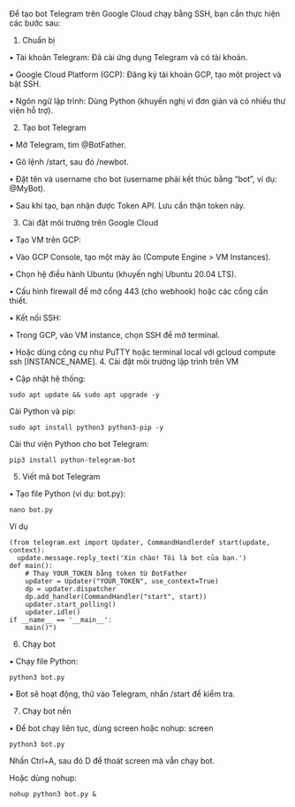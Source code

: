 Để tạo bot Telegram trên Google Cloud chạy bằng SSH, bạn cần thực hiện các bước sau:

1. Chuẩn bị

•  Tài khoản Telegram: Đã cài ứng dụng Telegram và có tài khoản.

•  Google Cloud Platform (GCP): Đăng ký tài khoản GCP, tạo một project và bật SSH.

•  Ngôn ngữ lập trình: Dùng Python (khuyến nghị vì đơn giản và có nhiều thư viện hỗ trợ).

2. Tạo bot Telegram

•  Mở Telegram, tìm @BotFather.

•  Gõ lệnh /start, sau đó /newbot.

•  Đặt tên và username cho bot (username phải kết thúc bằng “bot”, ví dụ: @MyBot).

•  Sau khi tạo, bạn nhận được Token API. Lưu cẩn thận token này.

3. Cài đặt môi trường trên Google Cloud

•  Tạo VM trên GCP:

•  Vào GCP Console, tạo một máy ảo (Compute Engine > VM Instances).

•  Chọn hệ điều hành Ubuntu (khuyến nghị Ubuntu 20.04 LTS).

•  Cấu hình firewall để mở cổng 443 (cho webhook) hoặc các cổng cần thiết.

•  Kết nối SSH:

•  Trong GCP, vào VM instance, chọn SSH để mở terminal.

•  Hoặc dùng công cụ như PuTTY hoặc terminal local với gcloud compute ssh [INSTANCE_NAME].
4. Cài đặt môi trường lập trình trên VM

•  Cập nhật hệ thống:

	sudo apt update && sudo apt upgrade -y

Cài Python và pip:

	sudo apt install python3 python3-pip -y

Cài thư viện Python cho bot Telegram:

	pip3 install python-telegram-bot

5. Viết mã bot Telegram

•  Tạo file Python (ví dụ: bot.py):

	nano bot.py

Ví dụ 

	(from telegram.ext import Updater, CommandHandlerdef start(update, context):
	  update.message.reply_text('Xin chào! Tôi là bot của bạn.')
	def main():
	    # Thay YOUR_TOKEN bằng token từ BotFather
	    updater = Updater("YOUR_TOKEN", use_context=True)
	    dp = updater.dispatcher
	    dp.add_handler(CommandHandler("start", start))
	    updater.start_polling()
	    updater.idle()
	if __name__ == '__main__':
	    main()")

6. Chạy bot

•  Chạy file Python:

	python3 bot.py

•  Bot sẽ hoạt động, thử vào Telegram, nhắn /start để kiểm tra.

7. Chạy bot nền

•  Để bot chạy liên tục, dùng screen hoặc nohup:
screen

	python3 bot.py

Nhấn Ctrl+A, sau đó D để thoát screen mà vẫn chạy bot.

Hoặc dùng nohup:

	nohup python3 bot.py &
